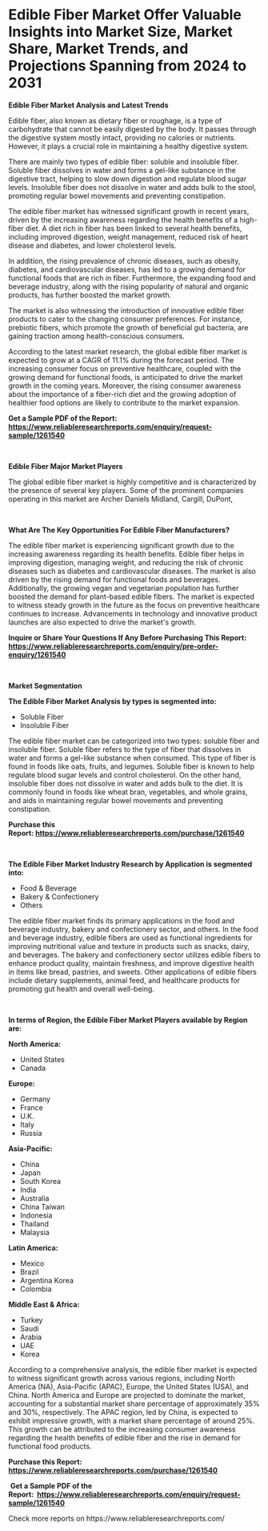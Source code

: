 <p><h1>Edible Fiber Market Offer Valuable Insights into Market Size, Market Share, Market Trends, and Projections Spanning from 2024 to 2031</h1></p><p><strong>Edible Fiber Market Analysis and Latest Trends</strong></p>
<p><p>Edible fiber, also known as dietary fiber or roughage, is a type of carbohydrate that cannot be easily digested by the body. It passes through the digestive system mostly intact, providing no calories or nutrients. However, it plays a crucial role in maintaining a healthy digestive system.</p><p>There are mainly two types of edible fiber: soluble and insoluble fiber. Soluble fiber dissolves in water and forms a gel-like substance in the digestive tract, helping to slow down digestion and regulate blood sugar levels. Insoluble fiber does not dissolve in water and adds bulk to the stool, promoting regular bowel movements and preventing constipation.</p><p>The edible fiber market has witnessed significant growth in recent years, driven by the increasing awareness regarding the health benefits of a high-fiber diet. A diet rich in fiber has been linked to several health benefits, including improved digestion, weight management, reduced risk of heart disease and diabetes, and lower cholesterol levels.</p><p>In addition, the rising prevalence of chronic diseases, such as obesity, diabetes, and cardiovascular diseases, has led to a growing demand for functional foods that are rich in fiber. Furthermore, the expanding food and beverage industry, along with the rising popularity of natural and organic products, has further boosted the market growth.</p><p>The market is also witnessing the introduction of innovative edible fiber products to cater to the changing consumer preferences. For instance, prebiotic fibers, which promote the growth of beneficial gut bacteria, are gaining traction among health-conscious consumers.</p><p>According to the latest market research, the global edible fiber market is expected to grow at a CAGR of 11.1% during the forecast period. The increasing consumer focus on preventive healthcare, coupled with the growing demand for functional foods, is anticipated to drive the market growth in the coming years. Moreover, the rising consumer awareness about the importance of a fiber-rich diet and the growing adoption of healthier food options are likely to contribute to the market expansion.</p></p>
<p><strong>Get a Sample PDF of the Report:&nbsp; <a href="https://www.reliableresearchreports.com/enquiry/request-sample/1261540">https://www.reliableresearchreports.com/enquiry/request-sample/1261540</a></strong></p>
<p>&nbsp;</p>
<p><strong>Edible Fiber Major Market Players</strong></p>
<p><p>The global edible fiber market is highly competitive and is characterized by the presence of several key players. Some of the prominent companies operating in this market are Archer Daniels Midland, Cargill, DuPont,</p></p>
<p>&nbsp;</p>
<p><strong>What Are The Key Opportunities For Edible Fiber Manufacturers?</strong></p>
<p><p>The edible fiber market is experiencing significant growth due to the increasing awareness regarding its health benefits. Edible fiber helps in improving digestion, managing weight, and reducing the risk of chronic diseases such as diabetes and cardiovascular diseases. The market is also driven by the rising demand for functional foods and beverages. Additionally, the growing vegan and vegetarian population has further boosted the demand for plant-based edible fibers. The market is expected to witness steady growth in the future as the focus on preventive healthcare continues to increase. Advancements in technology and innovative product launches are also expected to drive the market's growth.</p></p>
<p><strong>Inquire or Share Your Questions If Any Before Purchasing This Report: <a href="https://www.reliableresearchreports.com/enquiry/pre-order-enquiry/1261540">https://www.reliableresearchreports.com/enquiry/pre-order-enquiry/1261540</a></strong></p>
<p>&nbsp;</p>
<p><strong>Market Segmentation</strong></p>
<p><strong>The Edible Fiber Market Analysis by types is segmented into:</strong></p>
<p><ul><li>Soluble Fiber</li><li>Insoluble Fiber</li></ul></p>
<p><p>The edible fiber market can be categorized into two types: soluble fiber and insoluble fiber. Soluble fiber refers to the type of fiber that dissolves in water and forms a gel-like substance when consumed. This type of fiber is found in foods like oats, fruits, and legumes. Soluble fiber is known to help regulate blood sugar levels and control cholesterol. On the other hand, insoluble fiber does not dissolve in water and adds bulk to the diet. It is commonly found in foods like wheat bran, vegetables, and whole grains, and aids in maintaining regular bowel movements and preventing constipation.</p></p>
<p><strong>Purchase this Report:&nbsp;<a href="https://www.reliableresearchreports.com/purchase/1261540">https://www.reliableresearchreports.com/purchase/1261540</a></strong></p>
<p>&nbsp;</p>
<p><strong>The Edible Fiber Market Industry Research by Application is segmented into:</strong></p>
<p><ul><li>Food & Beverage</li><li>Bakery & Confectionery</li><li>Others</li></ul></p>
<p><p>The edible fiber market finds its primary applications in the food and beverage industry, bakery and confectionery sector, and others. In the food and beverage industry, edible fibers are used as functional ingredients for improving nutritional value and texture in products such as snacks, dairy, and beverages. The bakery and confectionery sector utilizes edible fibers to enhance product quality, maintain freshness, and improve digestive health in items like bread, pastries, and sweets. Other applications of edible fibers include dietary supplements, animal feed, and healthcare products for promoting gut health and overall well-being.</p></p>
<p>&nbsp;</p>
<p><strong>In terms of Region, the Edible Fiber Market Players available by Region are:</strong></p>
<p>
    <p> <strong> North America: </strong>
        <ul>
            <li>United States</li>
            <li>Canada</li>
        </ul>
        </p> 
    <p> <strong> Europe: </strong>
        <ul>
            <li>Germany</li>
            <li>France</li>
            <li>U.K.</li>
            <li>Italy</li>
            <li>Russia</li>
        </ul>
        </p> 
    <p> <strong> Asia-Pacific: </strong>
        <ul>
            <li>China</li>
            <li>Japan</li>
            <li>South Korea</li>
            <li>India</li>
            <li>Australia</li>
            <li>China Taiwan</li>
            <li>Indonesia</li>
            <li>Thailand</li>
            <li>Malaysia</li>
        </ul>
        </p> 
    <p> <strong> Latin America: </strong>
        <ul>
            <li>Mexico</li>
            <li>Brazil</li>
            <li>Argentina Korea</li>
            <li>Colombia</li>
        </ul>
        </p> 
    <p> <strong> Middle East & Africa: </strong>
        <ul>
            <li>Turkey</li>
            <li>Saudi</li>
            <li>Arabia</li>
            <li>UAE</li>
            <li>Korea</li>
        </ul>
    </p>
    </p>
<p><p>According to a comprehensive analysis, the edible fiber market is expected to witness significant growth across various regions, including North America (NA), Asia-Pacific (APAC), Europe, the United States (USA), and China. North America and Europe are projected to dominate the market, accounting for a substantial market share percentage of approximately 35% and 30%, respectively. The APAC region, led by China, is expected to exhibit impressive growth, with a market share percentage of around 25%. This growth can be attributed to the increasing consumer awareness regarding the health benefits of edible fiber and the rise in demand for functional food products.</p></p>
<p><strong>Purchase this Report: <a href="https://www.reliableresearchreports.com/purchase/1261540">https://www.reliableresearchreports.com/purchase/1261540</a></strong></p>
<p>&nbsp;<strong>Get a Sample PDF of the Report:&nbsp;&nbsp;<a href="https://www.reliableresearchreports.com/enquiry/request-sample/1261540">https://www.reliableresearchreports.com/enquiry/request-sample/1261540</a></strong></p>
<p><strong></strong></p>
<p>Check more reports on https://www.reliableresearchreports.com/</p>